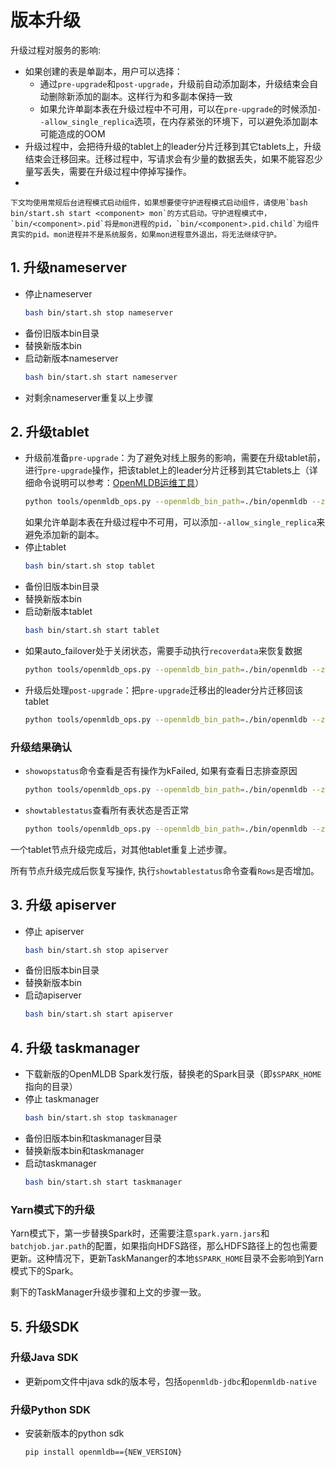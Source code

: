 # 版本升级

升级过程对服务的影响:
* 如果创建的表是单副本，用户可以选择：
   - 通过`pre-upgrade`和`post-upgrade`，升级前自动添加副本，升级结束会自动删除新添加的副本。这样行为和多副本保持一致
   - 如果允许单副本表在升级过程中不可用，可以在`pre-upgrade`的时候添加`--allow_single_replica`选项，在内存紧张的环境下，可以避免添加副本可能造成的OOM
* 升级过程中，会把待升级的tablet上的leader分片迁移到其它tablets上，升级结束会迁移回来。迁移过程中，写请求会有少量的数据丢失，如果不能容忍少量写丢失，需要在升级过程中停掉写操作。
* 
```{note}
下文均使用常规后台进程模式启动组件，如果想要使守护进程模式启动组件，请使用`bash bin/start.sh start <component> mon`的方式启动。守护进程模式中，`bin/<component>.pid`将是mon进程的pid，`bin/<component>.pid.child`为组件真实的pid。mon进程并不是系统服务，如果mon进程意外退出，将无法继续守护。
```

## 1. 升级nameserver

* 停止nameserver 
    ```bash
    bash bin/start.sh stop nameserver
    ```
* 备份旧版本bin目录
* 替换新版本bin
* 启动新版本nameserver
    ```bash
    bash bin/start.sh start nameserver
    ```
* 对剩余nameserver重复以上步骤

## 2. 升级tablet

* 升级前准备`pre-upgrade`：为了避免对线上服务的影响，需要在升级tablet前，进行`pre-upgrade`操作，把该tablet上的leader分片迁移到其它tablets上（详细命令说明可以参考：[OpenMLDB运维工具](./openmldb_ops.md)）
    ```bash
    python tools/openmldb_ops.py --openmldb_bin_path=./bin/openmldb --zk_cluster=172.24.4.40:30481 --zk_root_path=/openmldb --cmd=pre-upgrade --endpoints=127.0.0.1:10921
    ```
  如果允许单副本表在升级过程中不可用，可以添加`--allow_single_replica`来避免添加新的副本。
* 停止tablet
    ```bash
    bash bin/start.sh stop tablet
    ```
* 备份旧版本bin目录
* 替换新版本bin
* 启动新版本tablet
    ```bash
    bash bin/start.sh start tablet
    ```
* 如果auto\_failover处于关闭状态，需要手动执行`recoverdata`来恢复数据
    ```bash
    python tools/openmldb_ops.py --openmldb_bin_path=./bin/openmldb --zk_cluster=172.24.4.40:30481 --zk_root_path=/openmldb --cmd=recoverdata
    ```
* 升级后处理`post-upgrade`：把`pre-upgrade`迁移出的leader分片迁移回该tablet
    ```bash
    python tools/openmldb_ops.py --openmldb_bin_path=./bin/openmldb --zk_cluster=172.24.4.40:30481 --zk_root_path=/openmldb --cmd=post-upgrade --endpoints=127.0.0.1:10921
    ```
  
### 升级结果确认
* `showopstatus`命令查看是否有操作为kFailed, 如果有查看日志排查原因
    ```bash
    python tools/openmldb_ops.py --openmldb_bin_path=./bin/openmldb --zk_cluster=172.24.4.40:30481 --zk_root_path=/openmldb --cmd=showopstatus --filter=kFailed
    ```
* `showtablestatus`查看所有表状态是否正常
    ```bash
    python tools/openmldb_ops.py --openmldb_bin_path=./bin/openmldb --zk_cluster=172.24.4.40:30481 --zk_root_path=/openmldb --cmd=showtablestatus
    ```
一个tablet节点升级完成后，对其他tablet重复上述步骤。

所有节点升级完成后恢复写操作, 执行`showtablestatus`命令查看`Rows`是否增加。

## 3. 升级 apiserver

* 停止 apiserver
    ```bash
    bash bin/start.sh stop apiserver
    ```
* 备份旧版本bin目录
* 替换新版本bin
* 启动apiserver
    ```bash
    bash bin/start.sh start apiserver
    ```

## 4. 升级 taskmanager
* 下载新版的OpenMLDB Spark发行版，替换老的Spark目录（即`$SPARK_HOME`指向的目录）
* 停止 taskmanager
    ```bash
    bash bin/start.sh stop taskmanager
    ```
* 备份旧版本bin和taskmanager目录
* 替换新版本bin和taskmanager
* 启动taskmanager
    ```bash
    bash bin/start.sh start taskmanager
    ```

### Yarn模式下的升级

Yarn模式下，第一步替换Spark时，还需要注意`spark.yarn.jars`和`batchjob.jar.path`的配置，如果指向HDFS路径，那么HDFS路径上的包也需要更新。这种情况下，更新TaskMananger的本地`$SPARK_HOME`目录不会影响到Yarn模式下的Spark。

剩下的TaskManager升级步骤和上文的步骤一致。

## 5. 升级SDK

### 升级Java SDK
* 更新pom文件中java sdk的版本号，包括`openmldb-jdbc`和`openmldb-native`

### 升级Python SDK
* 安装新版本的python sdk
  ```bash
  pip install openmldb=={NEW_VERSION}
  ```
